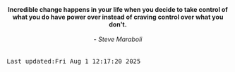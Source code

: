 
<div align="center"><b><span>Incredible change happens in your life when you decide to take control of what you do have power over instead of craving control over what you don't.</span></b><br><br><i> - Steve Maraboli</i></div>
<br><br><kbd>Last updated:Fri Aug  1 12:17:20 2025</kbd>
